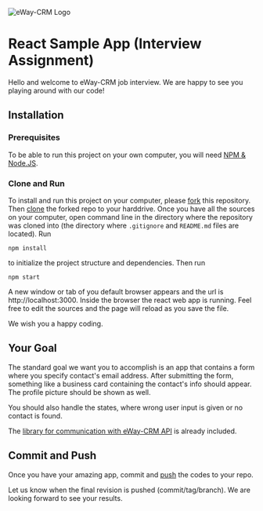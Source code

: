 ![eWay-CRM Logo](https://www.eway-crm.com/wp-content/themes/eway/img/email/logo_grey.png)

# React Sample App (Interview Assignment)

Hello and welcome to eWay-CRM job interview. We are happy to see you playing around with our code!

## Installation

### Prerequisites

To be able to run this project on your own computer, you will need [NPM & Node.JS](https://www.npmjs.com/get-npm).

### Clone and Run

To install and run this project on your computer, please [fork](https://help.github.com/en/github/getting-started-with-github/fork-a-repo) this repository. Then [clone](https://help.github.com/en/github/creating-cloning-and-archiving-repositories/cloning-a-repository) the forked repo to your harddrive.
Once you have all the sources on your computer, open command line in the directory where the repository was cloned into (the directory where `.gitignore` and `README.md` files are located). Run

```
npm install
```

to initialize the project structure and dependencies. Then run

```
npm start
```

A new window or tab of you default browser appears and the url is http://localhost:3000. Inside the browser the react web app is running. Feel free to edit the sources and the page will reload as you save the file.

We wish you a happy coding.

## Your Goal

The standard goal we want you to accomplish is an app that contains a form where you specify contact's email address. After submitting the form, something like a business card containing the contact's info should appear. The profile picture should be shown as well.

You should also handle the states, where wrong user input is given or no contact is found.

The [library for communication with eWay-CRM API](https://github.com/eway-crm/js-lib) is already included. 

## Commit and Push

Once you have your amazing app, commit and [push](https://help.github.com/en/github/using-git/pushing-commits-to-a-remote-repository) the codes to your repo.

Let us know when the final revision is pushed (commit/tag/branch). We are looking forward to see your results.
